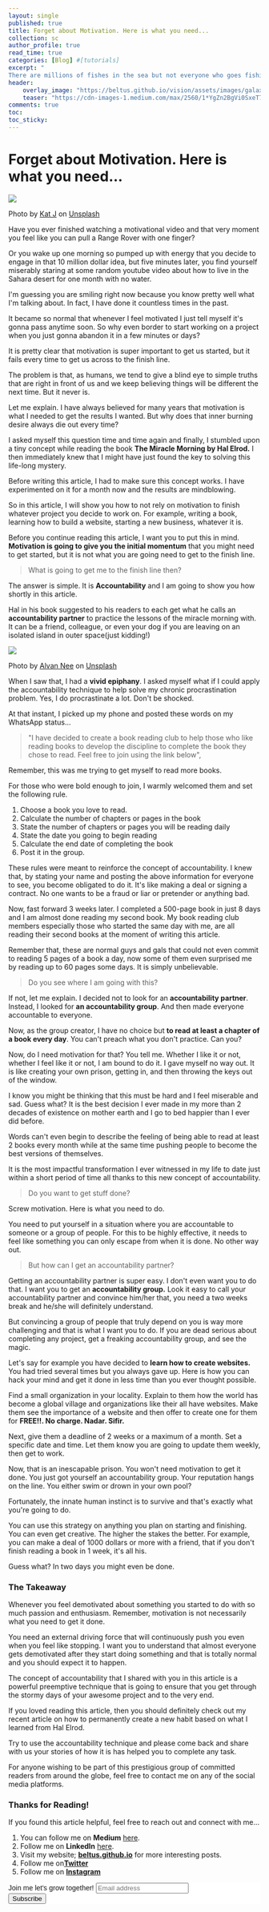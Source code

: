 ```yaml
---
layout: single
published: true
title: Forget about Motivation. Here is what you need...
collection: sc
author_profile: true
read_time: true
categories: [Blog] #[tutorials]
excerpt: "
There are millions of fishes in the sea but not everyone who goes fishing is able to catch one."
header:
    overlay_image: "https://beltus.github.io/vision/assets/images/galaxy.png"
    teaser: "https://cdn-images-1.medium.com/max/2560/1*YgZn2BgVi0SxeT7D_J88RQ.jpeg"
comments: true
toc: 
toc_sticky:
---
```


# Forget about Motivation. Here is what you need...

![](https://cdn-images-1.medium.com/max/2560/1*YgZn2BgVi0SxeT7D_J88RQ.jpeg)

Photo by [Kat J](https://unsplash.com/@kj2018?utm_source=unsplash&utm_medium=referral&utm_content=creditCopyText) on [Unsplash](https://unsplash.com/s/photos/sad?utm_source=unsplash&utm_medium=referral&utm_content=creditCopyText)

Have you ever finished watching a motivational video and that very moment you feel like you can pull a Range Rover with one finger? 

Or you wake up one morning so pumped up with energy that you decide to engage in that 10 million dollar idea, but five minutes later, you find yourself miserably staring at some random youtube video about how to live in the Sahara desert for one month with no water. 

I'm guessing you are smiling right now because you know pretty well what I'm talking about. In fact, I have done it countless times in the past.

It became so normal that whenever I feel motivated I just tell myself it's gonna pass anytime soon. So why even border to start working on a project when you just gonna abandon it in a few minutes or days?

It is pretty clear that motivation is super important to get us started, but it fails every time to get us across to the finish line. 

The problem is that, as humans, we tend to give a blind eye to simple truths that are right in front of us and we keep believing things will be different the next time. But it never is.

Let me explain. I have always believed for many years that motivation is what I needed to get the results I wanted. But why does that inner burning desire always die out every time? 

I asked myself this question time and time again and finally, I stumbled upon a tiny concept while reading the book **The Miracle Morning by Hal Elrod.** I then immediately knew that I might have just found the key to solving this life-long mystery.

Before writing this article, I had to make sure this concept works. I have experimented on it for a month now and the results are mindblowing.

So in this article, I will show you how to not rely on motivation to finish whatever project you decide to work on. For example, writing a book, learning how to build a website, starting a new business, whatever it is.

Before you continue reading this article, I want you to put this in mind. **Motivation is going to give you the initial momentum** that you might need to get started, but it is not what you are going need to get to the finish line.

> What is going to get me to the finish line then?

The answer is simple. It is **Accountability** and I am going to show you how shortly in this article. 

Hal in his book suggested to his readers to each get what he calls an **accountability partner** to practice the lessons of the miracle morning with. It can be a friend, colleague, or even your dog if you are leaving on an isolated island in outer space(just kidding!)

![](https://cdn-images-1.medium.com/max/800/1*fK09W596NqClK7TeLfHY9A.jpeg)

Photo by [Alvan Nee](https://unsplash.com/@alvannee?utm_source=unsplash&utm_medium=referral&utm_content=creditCopyText) on [Unsplash](https://unsplash.com/s/photos/dog?utm_source=unsplash&utm_medium=referral&utm_content=creditCopyText)

When I saw that, I had a **vivid epiphany**. I asked myself what if I could apply the accountability technique to help solve my chronic procrastination problem. Yes, I do procrastinate a lot. Don't be shocked.

At that instant, I picked up my phone and posted these words on my WhatsApp status...

> "I have decided to create a book reading club to help those who like reading books to develop the discipline to complete the book they chose to read. Feel free to join using the link below",

Remember, this was me trying to get myself to read more books.

For those who were bold enough to join, I warmly welcomed them and set the following rule. 

1.  Choose a book you love to read.
2.  Calculate the number of chapters or pages in the book
3.  State the number of chapters or pages you will be reading daily
4.  State the date you going to begin reading
5.  Calculate the end date of completing the book
6.  Post it in the group.

These rules were meant to reinforce the concept of accountability. I knew that, by stating your name and posting the above information for everyone to see, you become obligated to do it. It's like making a deal or signing a contract. No one wants to be a fraud or liar or pretender or anything bad. 

Now, fast forward 3 weeks later. I completed a 500-page book in just 8 days and I am almost done reading my second book. My book reading club members especially those who started the same day with me, are all reading their second books at the moment of writing this article.

Remember that, these are normal guys and gals that could not even commit to reading 5 pages of a book a day, now some of them even surprised me by reading up to 60 pages some days. It is simply unbelievable.

> Do you see where I am going with this?

If not, let me explain. I decided not to look for an **accountability partner**. Instead, I looked for **an accountability group**. And then made everyone accountable to everyone.

Now, as the group creator, I have no choice but **to read at least a chapter of a book every day**. You can't preach what you don't practice. Can you?

Now, do I need motivation for that? You tell me. Whether I like it or not, whether I feel like it or not, I am bound to do it. I gave myself no way out. It is like creating your own prison, getting in, and then throwing the keys out of the window.

I know you might be thinking that this must be hard and I feel miserable and sad. Guess what? It is the best decision I ever made in my more than 2 decades of existence on mother earth and I go to bed happier than I ever did before. 

Words can't even begin to describe the feeling of being able to read at least 2 books every month while at the same time pushing people to become the best versions of themselves.

It is the most impactful transformation I ever witnessed in my life to date just within a short period of time all thanks to this new concept of accountability.

> Do you want to get stuff done?

Screw motivation. Here is what you need to do.

You need to put yourself in a situation where you are accountable to someone or a group of people. For this to be highly effective, it needs to feel like something you can only escape from when it is done. No other way out.

> But how can I get an accountability partner?

Getting an accountability partner is super easy. I don't even want you to do that. I want you to get an **accountability group.** Look it easy to call your accountability partner and convince him/her that, you need a two weeks break and he/she will definitely understand.

But convincing a group of people that truly depend on you is way more challenging and that is what I want you to do. If you are dead serious about completing any project, get a freaking accountability group, and see the magic.

Let's say for example you have decided to **learn how to create websites.** You had tried several times but you always gave up. Here is how you can hack your mind and get it done in less time than you ever thought possible.

Find a small organization in your locality. Explain to them how the world has become a global village and organizations like their all have websites. Make them see the importance of a website and then offer to create one for them for **FREE!!. No charge. Nadar. Sifir.**

Next, give them a deadline of 2 weeks or a maximum of a month. Set a specific date and time. Let them know you are going to update them weekly, then get to work.

Now, that is an inescapable prison. You won't need motivation to get it done. You just got yourself an accountability group. Your reputation hangs on the line. You either swim or drown in your own pool?

Fortunately, the innate human instinct is to survive and that's exactly what you're going to do. 

You can use this strategy on anything you plan on starting and finishing. You can even get creative. The higher the stakes the better. For example, you can make a deal of 1000 dollars or more with a friend, that if you don't finish reading a book in 1 week, it's all his.

Guess what? In two days you might even be done.

### The Takeaway

Whenever you feel demotivated about something you started to do with so much passion and enthusiasm. Remember, motivation is not necessarily what you need to get it done. 

You need an external driving force that will continuously push you even when you feel like stopping. I want you to understand that almost everyone gets demotivated after they start doing something and that is totally normal and you should expect it to happen.

The concept of accountability that I shared with you in this article is a powerful preemptive technique that is going to ensure that you get through the stormy days of your awesome project and to the very end.

If you loved reading this article, then you should definitely check out my recent article on how to permanently create a new habit based on what I learned from Hal Elrod.

Try to use the accountability technique and please come back and share with us your stories of how it is has helped you to complete any task.

For anyone wishing to be part of this prestigious group of committed readers from around the globe, feel free to contact me on any of the social media platforms.

### Thanks for Reading!

If you found this article helpful, feel free to reach out and connect with me...

1.  You can follow me on **Medium** [here](https://medium.com/@nkwawirbeltus).
2.  Follow me on **LinkedIn** [here](https://www.linkedin.com/in/beltus/).
3.  Visit my website; [**beltus.github.io**](https://beltus.github.io/vision/blog/) for more interesting posts.
4.  Follow me on[**Twitter**](https://twitter.com/beltusnkwawir)
5.  Follow me on [**Instagram**](https://www.instagram.com/j_beltus/)







<!-- Begin Mailchimp Signup Form -->
<link href="//cdn-images.mailchimp.com/embedcode/horizontal-slim-10_7.css" rel="stylesheet" type="text/css">
<style type="text/css">
	#mc_embed_signup{background:#fff; clear:left; font:14px Helvetica,Arial,sans-serif; width:100%;}
	/* Add your own Mailchimp form style overrides in your site stylesheet or in this style block.
	   We recommend moving this block and the preceding CSS link to the HEAD of your HTML file. */
</style>
<div id="mc_embed_signup">
<form action="https://github.us18.list-manage.com/subscribe/post?u=af24155f302fd6d6bb6913dc9&amp;id=7833f07b03" method="post" id="mc-embedded-subscribe-form" name="mc-embedded-subscribe-form" class="validate" target="_blank" novalidate>
    <div id="mc_embed_signup_scroll">
	<label for="mce-EMAIL">Join me let's grow together!</label>
	<input type="email" value="" name="EMAIL" class="email" id="mce-EMAIL" placeholder="Email address" required>
    <!-- real people should not fill this in and expect good things - do not remove this or risk form bot signups-->
    <div style="position: absolute; left: -5000px;" aria-hidden="true"><input type="text" name="b_af24155f302fd6d6bb6913dc9_7833f07b03" tabindex="-1" value=""></div>
    <div class="clear"><input type="submit" value="Subscribe" name="subscribe" id="mc-embedded-subscribe" class="button"></div>
    </div>
</form>
</div>

<!-- End Mailchimp Signup Form -->
<div class="fb-comments" data-href="https://beltus.github.io/vision/blog/quadruple-chances/" data-width="550" data-numposts="10"></div>
